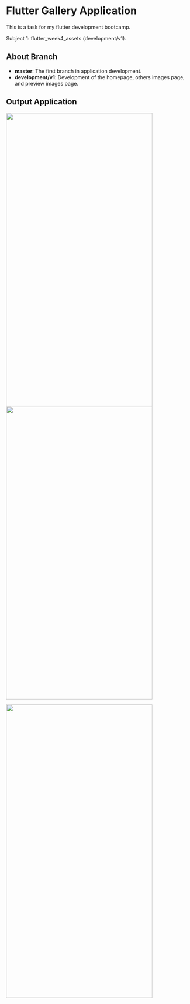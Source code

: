 # Flutter Gallery Application
This is a task for my flutter development bootcamp.

Subject 1: flutter_week4_assets (development/v1).

## About Branch
- **master**: The first branch in application development.
- **development/v1**: Development of the homepage, others images page, and preview images page.

## Output Application
<img src="https://github.com/achmadfaizalawi/flutter_gallery_app/blob/development/v1/assets/output_screenshots/homepage.png?raw=true" width="400" height="800"/> <img src="https://github.com/achmadfaizalawi/flutter_gallery_app/blob/development/v1/assets/output_screenshots/others_images_page.png?raw=true" width="400" height="800"/> 

<img src="https://github.com/achmadfaizalawi/flutter_gallery_app/blob/development/v1/assets/output_screenshots/preview_images_page.png?raw=true" width="400" height="800"/>